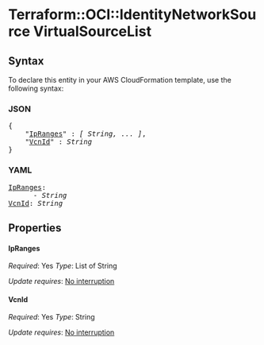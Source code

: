 # Terraform::OCI::IdentityNetworkSource VirtualSourceList

## Syntax

To declare this entity in your AWS CloudFormation template, use the following syntax:

### JSON

<pre>
{
    "<a href="#ipranges" title="IpRanges">IpRanges</a>" : <i>[ String, ... ]</i>,
    "<a href="#vcnid" title="VcnId">VcnId</a>" : <i>String</i>
}
</pre>

### YAML

<pre>
<a href="#ipranges" title="IpRanges">IpRanges</a>: <i>
      - String</i>
<a href="#vcnid" title="VcnId">VcnId</a>: <i>String</i>
</pre>

## Properties

#### IpRanges

_Required_: Yes
_Type_: List of String

_Update requires_: [No interruption](https://docs.aws.amazon.com/AWSCloudFormation/latest/UserGuide/using-cfn-updating-stacks-update-behaviors.html#update-no-interrupt)

#### VcnId

_Required_: Yes
_Type_: String

_Update requires_: [No interruption](https://docs.aws.amazon.com/AWSCloudFormation/latest/UserGuide/using-cfn-updating-stacks-update-behaviors.html#update-no-interrupt)


